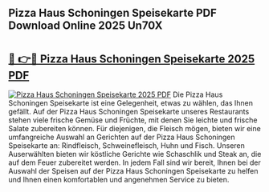 ## Pizza Haus Schoningen Speisekarte PDF Download Online 2025 Un70X

# <h2><a href="http://gccdez.nevu.top/?p=Pizza+Haus+Schoningen+Speisekarte">🔗 👉🔴 Pizza Haus Schoningen Speisekarte 2025 PDF</a></h2>

[![Pizza Haus Schoningen Speisekarte 2025 PDF](https://i.imgur.com/dBaPXMq.png)](http://gccdez.nevu.top/?p=Pizza+Haus+Schoningen+Speisekarte)
Die Pizza Haus Schoningen Speisekarte ist eine Gelegenheit, etwas zu wählen, das Ihnen gefällt. Auf der Pizza Haus Schoningen Speisekarte unseres Restaurants stehen viele frische Gemüse und Früchte, mit denen Sie leichte und frische Salate zubereiten können. Für diejenigen, die Fleisch mögen, bieten wir eine umfangreiche Auswahl an Gerichten auf der Pizza Haus Schoningen Speisekarte an: Rindfleisch, Schweinefleisch, Huhn und Fisch. Unseren Auserwählten bieten wir köstliche Gerichte wie Schaschlik und Steak an, die auf dem Feuer zubereitet werden. In jedem Fall sind wir bereit, Ihnen bei der Auswahl der Speisen auf der Pizza Haus Schoningen Speisekarte zu helfen und Ihnen einen komfortablen und angenehmen Service zu bieten.
